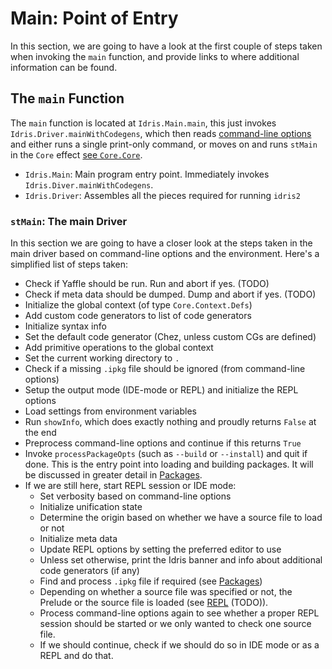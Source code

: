 # Main: Point of Entry

In this section, we are going to have a look at the first couple
of steps taken when invoking the `main` function, and provide links
to where additional information can be found.

## The `main` Function

The `main` function is located at `Idris.Main.main`, this just
invokes `Idris.Driver.mainWithCodegens`, which
then reads [command-line options](Core.md) and either runs a single print-only
command, or moves on and runs `stMain` in the `Core` effect
[see `Core.Core`](Core.md).

* `Idris.Main`: Main program entry point. Immediately invokes
  `Idris.Diver.mainWithCodegens`.
* `Idris.Driver`: Assembles all the pieces required for running `idris2`

### `stMain`: The main Driver

In this section we are going to have a closer look at the steps
taken in the main driver based on command-line options and the
environment. Here's a simplified list of steps taken:

* Check if Yaffle should be run. Run and abort if yes. (TODO)
* Check if meta data should be dumped. Dump and abort if yes. (TODO)
* Initialize the global context (of type `Core.Context.Defs`)
* Add custom code generators to list of code generators
* Initialize syntax info
* Set the default code generator (Chez, unless custom CGs are defined)
* Add primitive operations to the global context
* Set the current working directory to `.`
* Check if a missing `.ipkg` file should be ignored (from command-line options)
* Setup the output mode (IDE-mode or REPL) and initialize the REPL options
* Load settings from environment variables
* Run `showInfo`, which does exactly nothing and proudly returns `False` at the end
* Preprocess command-line options and continue if this returns `True`
* Invoke `processPackageOpts` (such as `--build` or `--install`) and quit if done.
  This is the entry point into loading and building packages. It will be
  discussed in greater detail in [Packages](Packages.md).
* If we are still here, start REPL session or IDE mode:
  * Set verbosity based on command-line options
  * Initialize unification state
  * Determine the origin based on whether we have a source file to load or not
  * Initialize meta data
  * Update REPL options by setting the preferred editor to use
  * Unless set otherwise, print the Idris banner and
    info about additional code generators (if any)
  * Find and process `.ipkg` file if required (see [Packages](Packages.md))
  * Depending on whether a source file was specified or not, the Prelude or
    the source file is loaded (see [REPL](REPL.md) (TODO)).
  * Process command-line options again to see whether a proper REPL session should
    be started or we only wanted to check one source file.
  * If we should continue, check if we should do so in IDE mode or as a REPL and
    do that.
